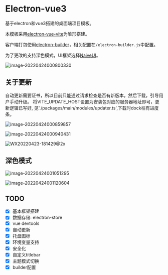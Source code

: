 # Electron-vue3
基于electron和vue3搭建的桌面端项目模板。

本模板采用[electron-vue-vite](https://github.com/caoxiemeihao/electron-vue-vite)为雏形搭建。

客户端打包使用[electron-builder](https://www.electron.build/)，相关配置在`/electron-builder.js`中配置。

为了更改的支持深色模式，UI框架选择[NaiveUI](https://www.naiveui.com/zh-CN/os-theme)。

![image-20220424000800330](https://cdn.jsdelivr.net/gh/BWrong/Pictures@master/uPic/20220424000806.png)

## 关于更新

自动更新需要证书，所以目前只能通过请求检查是否有新版本，然后下载，引导用户手动升级。 将VITE_UPDATE_HOST设置为安装包对应的服务器地址即可，更新逻辑已写好, 见'./packages/main/modules/updater.ts',下载时dock栏有进度条。

![image-20220424000859857](https://cdn.jsdelivr.net/gh/BWrong/Pictures@master/uPic/20220424000900.png)

![image-20220424000940431](https://cdn.jsdelivr.net/gh/BWrong/Pictures@master/uPic/20220424000941.png)

![WX20220423-181429@2x](https://cdn.jsdelivr.net/gh/BWrong/Pictures@master/uPic/20220424000911.png)

## 深色模式

![image-20220424001051295](https://cdn.jsdelivr.net/gh/BWrong/Pictures@master/uPic/20220424001051.png)

![image-20220424001120604](https://cdn.jsdelivr.net/gh/BWrong/Pictures@master/uPic/20220424001121.png)

## TODO
- [x] 基本框架搭建
- [x] 数据存储: electron-store
- [x] vue devtools
- [x] 自动更新
- [x] 托盘图标
- [x] 环境变量支持
- [x] 安全化
- [x] 自定义titlebar
- [x] 主题模式切换
- [x] builder配置